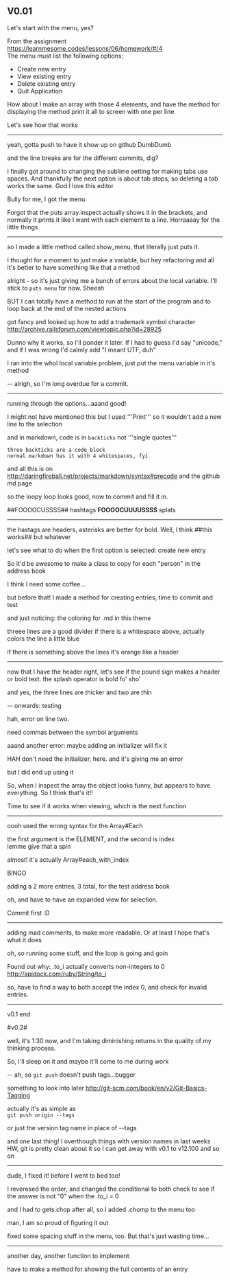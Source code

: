 V0.01
---
Let's start with the menu, yes?

From the assignment https://learnmesome.codes/lessons/06/homework/#/4  
The menu must list the following options:
+ Create new entry
+ View existing entry
+ Delete existing entry
+ Quit Application

How about I make an array with those 4 elements, and have the method for displaying the method print it all to screen with one per line.

Let's see how that works

---
yeah, gotta push to have it show up on github DumbDumb

and the line breaks are for the different commits, dig?

I finally got around to changing the sublime setting for making tabs use spaces. And thankfully the next option is about tab stops, so deleting a tab works the same. God I love this editor

Bully for me, I got the menu.

Forgot that the puts array.inspect actually shows it in the brackets, and normally it prints it like I want with each element to a line. Horraaaay for the little things

---
so I made a little method called show_menu, that literally just puts it.

I thought for a moment to just make a variable, but hey refactoring and all it's better to have something like that a method

alright - so it's just giving me a bunch of errors about the local variable. I'll stick to `puts menu` for now. Sheesh

BUT I can totally have a method to run at the start of the program and to loop back at the end of the nested actions

got fancy and looked up how to add a trademark symbol character http://archive.railsforum.com/viewtopic.php?id=28925

Dunno why it works, so I'll ponder it later. If I had to guess I'd say "unicode," and if I was wrong I'd calmly add "I meant UTF, duh"

I ran into the whol local variable problem, just put the menu variable in it's method 

--
alrigh, so I'm long overdue for a commit. 

---
running through the options...aaand good!

I might not have mentioned this but I used '''Print''' so it wouldn't add a new line to the selection

and in markdown, code is in `backticks` not '''single quotes'''
```
three backticks are a code block
normal markdown has it with 4 whitespaces, fyi
```
and all this is on http://daringfireball.net/projects/markdown/syntax#precode and the github md page

so the loopy loop looks good, now to commit and fill it in. 

##FOOOOCUSSSS## hashtags
**FOOOOCUUUUSSSS** splats


---
the hastags are headers, asterisks are better for bold. Well, I think ##this works## but whatever

let's see what to do when the first option is selected: create new entry

So it'd be awesome to make a class to copy for each "person" in the address book

I think I need some coffee...

but before that! I made a method for creating entries, time to commit and test

and just noticing: the coloring for .md in this theme

threee lines are a good divider if there is a whitespace above, actually colors the line a little blue

if there is something above the lines it's orange like a header

---
now that I have the header right, let's see if the pound sign makes a header or bold text. the splash operator is bold fo' sho'

and yes, the three lines are thicker and two are thin

--
onwards: testing

hah, error on line two.

need commas between the symbol arguments

aaand another error: maybe adding an initializer will fix it

HAH don't need the initializer, here. and it's giving me an error

but I did end up using it

So, when I inspect the array the object looks funny, but appears to have everything. So I think that's it!! 

Time to see if it works when viewing, which is the next function

---

oooh used the wrong syntax for the Array#Each

the first argument is the ELEMENT, and the second is index  
lemme give that a spin

almost! it's actually Array#each_with_index

BINGO

adding a 2 more entries, 3 total, for the test address book

oh, and have to have an expanded view for selection. 

Commit first :D

---
adding mad comments, to make more readable. Or at least I hope that's what it does

oh, so running some stuff, and the loop is going and goin

Found out why: .to_i actually converts non-integers to 0 http://apidock.com/ruby/String/to_i

so, have to find a way to both accept the index 0, and check for invalid entries.

---
v0.1 end

#v0.2#

well, it's 1:30 now, and I'm taking diminishing returns in the quality of my thinking process.

So, I'll sleep on it and maybe it'll come to me during work

--
ah, so `git push` doesn't push tags...bugger

something to look into later http://git-scm.com/book/en/v2/Git-Basics-Tagging

actually it's as simple as  
`git push origin --tags`

or just the version tag name in place of --tags

and one last thing! I overthough things with version names in last weeks HW, git is pretty clean about it so I can get away with v0.1 to v12.100 and so on

---
dude, I fixed it! before I went to bed too!

I reveresed the order, and changed the conditional to both check to see if the answer is not "0" when the .to_i = 0

and I had to gets.chop after all, so I added .chomp to the menu too

man, I am so proud of figuring it out

fixed some spacing stuff in the menu, too. But that's just wasting time...

---
another day, another function to implement

have to make a method for showing the full contents of an entry
